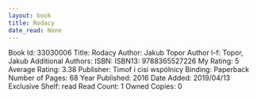 ```yaml
---
layout: book
title: Rodacy
date_read: None
---
```


Book Id: 33030006
Title: Rodacy
Author: Jakub Topor
Author l-f: Topor, Jakub
Additional Authors: 
ISBN: 
ISBN13: 9788365527226
My Rating: 5
Average Rating: 3.38
Publisher: Timof i cisi wspólnicy
Binding: Paperback
Number of Pages: 68
Year Published: 2016
Date Added: 2019/04/13
Exclusive Shelf: read
Read Count: 1
Owned Copies: 0

